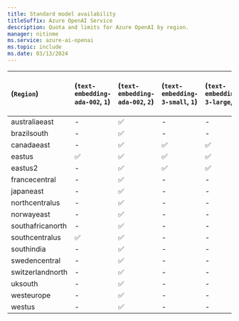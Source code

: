 ```yaml
---
title: Standard model availability
titleSuffix: Azure OpenAI Service
description: Quota and limits for Azure OpenAI by region.
manager: nitinme
ms.service: azure-ai-openai
ms.topic: include
ms.date: 03/13/2024
---
```



| (`Region`)   | (`text-embedding-ada-002`, `1`)   | (`text-embedding-ada-002`, `2`)   | (`text-embedding-3-small`, `1`)   | (`text-embedding-3-large`, `1`)   | (`gpt-35-turbo`, `0301`)   | (`gpt-35-turbo`, `0613`)   | (`gpt-35-turbo`, `1106`)   | (`gpt-35-turbo`, `0125`)   | (`gpt-35-turbo-16k`, `0613`)   | (`gpt-35-turbo-instruct`, `0914`)   | (`gpt-4`, `0613`)   | (`gpt-4`, `1106-Preview`)   | (`gpt-4`, `0125-Preview`)   | (`gpt-4`, `vision-preview`)   | (`gpt-4-32k`, `0613`)   | (`babbage-002`, `1`)   | (`dall-e-3`, `3.0`)   | (`davinci-002`, `1`)   | (`tts`, `001`)   | (`tts-hd`, `001`)   | (`whisper`, `001`)   |
|:-----------------|:----------------------------------|:----------------------------------|:----------------------------------|:----------------------------------|:---------------------------|:---------------------------|:---------------------------|:---------------------------|:-------------------------------|:------------------------------------|:--------------------|:----------------------------|:----------------------------|:------------------------------|:------------------------|:-----------------------|:----------------------|:-----------------------|:-----------------|:--------------------|:---------------------|
| australiaeast    | -                             | ✅                              | -                             | -                             | -                      | ✅                       | ✅                       | -                      | ✅                           | -                               | ✅                | ✅                        | -                       | ✅                          | ✅                    | -                  | ✅                  | -                  | -            | -               | -                |
| brazilsouth      | -                             | ✅                              | -                             | -                             | -                      | -                      | -                      | -                      | -                          | -                               | -               | -                       | -                       | -                         | -                   | -                  | -                 | -                  | -            | -               | -                |
| canadaeast       | -                             | ✅                              | ✅                              | ✅                              | -                      | ✅                       | ✅                       | ✅                       | ✅                           | -                               | ✅                | ✅                        | -                       | -                         | ✅                    | -                  | -                 | -                  | -            | -               | -                |
| eastus           | ✅                              | ✅                              | ✅                              | ✅                              | ✅                       | ✅                       | -                      | -                      | ✅                           | ✅                                | -               | -                       | ✅                        | -                         | -                   | -                  | ✅                  | -                  | -            | -               | -                |
| eastus2          | -                             | ✅                              | ✅                              | ✅                              | -                      | ✅                       | -                      | -                      | ✅                           | -                               | ✅                | ✅                        | -                       | -                         | ✅                    | -                  | -                 | -                  | -            | -               | ✅                 |
| francecentral    | -                             | ✅                              | -                             | -                             | ✅                       | ✅                       | ✅                       | -                      | ✅                           | -                               | ✅                | ✅                        | -                       | -                         | ✅                    | -                  | -                 | -                  | -            | -               | -                |
| japaneast        | -                             | ✅                              | -                             | -                             | -                      | ✅                       | -                      | -                      | ✅                           | -                               | ✅                | -                       | -                       | ✅                          | ✅                    | -                  | -                 | -                  | -            | -               | -                |
| northcentralus   | -                             | ✅                              | -                             | -                             | -                      | ✅                       | -                      | ✅                       | ✅                           | -                               | -               | -                       | ✅                        | -                         | -                   | ✅                   | -                 | ✅                   | ✅             | ✅                | ✅                 |
| norwayeast       | -                             | ✅                              | -                             | -                             | -                      | -                      | -                      | -                      | -                          | -                               | -               | ✅                        | -                       | -                         | -                   | -                  | -                 | -                  | -            | -               | ✅                 |
| southafricanorth | -                             | ✅                              | -                             | -                             | -                      | -                      | -                      | -                      | -                          | -                               | -               | -                       | -                       | -                         | -                   | -                  | -                 | -                  | -            | -               | -                |
| southcentralus   | ✅                              | ✅                              | -                             | -                             | ✅                       | -                      | -                      | ✅                       | -                          | -                               | -               | -                       | ✅                        | -                         | -                   | -                  | -                 | -                  | -            | -               | -                |
| southindia       | -                             | ✅                              | -                             | -                             | -                      | -                      | ✅                       | -                      | -                          | -                               | -               | ✅                        | -                       | -                         | -                   | -                  | -                 | -                  | -            | -               | ✅                 |
| swedencentral    | -                             | ✅                              | -                             | -                             | -                      | ✅                       | ✅                       | -                      | ✅                           | ✅                                | ✅                | ✅                        | -                       | ✅                          | ✅                    | ✅                   | ✅                  | ✅                   | ✅             | ✅                | ✅                 |
| switzerlandnorth | -                             | ✅                              | -                             | -                             | -                      | ✅                       | -                      | -                      | ✅                           | -                               | ✅                | -                       | -                       | ✅                          | ✅                    | -                  | -                 | -                  | -            | -               | -                |
| uksouth          | -                             | ✅                              | -                             | -                             | ✅                       | ✅                       | ✅                       | -                      | ✅                           | -                               | ✅                | ✅                        | -                       | -                         | ✅                    | -                  | -                 | -                  | -            | -               | -                |
| westeurope       | -                             | ✅                              | -                             | -                             | ✅                       | -                      | -                      | -                      | -                          | -                               | -               | -                       | -                       | -                         | -                   | -                  | -                 | -                  | -            | -               | ✅                 |
| westus           | -                             | ✅                              | -                             | -                             | -                      | -                      | ✅                       | -                      | -                          | -                               | -               | ✅                        | -                       | ✅                          | -                   | -                  | -                 | -                  | -            | -               | -                |